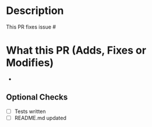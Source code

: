 # Description
This PR fixes issue #

# What this PR (Adds, Fixes or Modifies)
-

## Optional Checks
- [ ] Tests written
- [ ] README.md updated
